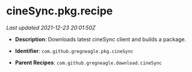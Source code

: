 # cineSync.pkg.recipe

_Last updated 2021-12-23 20:01:50Z_

- **Description**: Downloads latest cineSync client and builds a package.

- **Identifier**: `com.github.gregneagle.pkg.cineSync`

- **Parent Recipes**: `com.github.gregneagle.download.cineSync`
